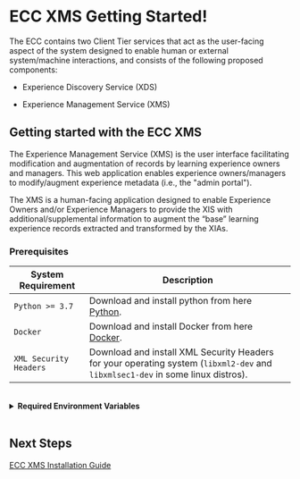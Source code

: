 # ECC XMS Getting Started!
The ECC contains two Client Tier services that act as the user-facing aspect of the system designed to enable human or external system/machine interactions, and consists of the following proposed components:

 - Experience Discovery Service (XDS) 

 - Experience Management Service (XMS) 

## Getting started with the ECC XMS

The Experience Management Service (XMS) is the user interface facilitating modification and augmentation of records by learning experience owners and managers. This web application enables experience owners/managers to modify/augment experience metadata (i.e., the "admin portal"). 

The XMS is a human-facing application designed to enable Experience Owners and/or Experience Managers to provide the XIS with additional/supplemental information to augment the “base” learning experience records extracted and transformed by the XIAs.


### Prerequisites

| System Requirement  | Description |
| ------------- | ------------- |
| `Python >= 3.7`| Download and install python from here [Python](https://www.python.org/downloads/).  |
| `Docker`      |  Download and install Docker from here [Docker](https://www.docker.com/products/docker-desktop).|
| `XML Security Headers` | Download and install XML Security Headers for your operating system (`libxml2-dev` and `libxmlsec1-dev` in some linux distros). |

</br>

<details>
<summary><b>Required Environment Variables</b></summary>
</br>

<pre><code>/.sample.env

DB_NAME= MySql database name                           
DB_USER= MySql database user
DB_PASSWORD= MySql database password
DB_ROOT_PASSWORD= MySql database root password
DB_HOST= MySql database host

DJANGO_SUPERUSER_USERNAME= Django admin user name
DJANGO_SUPERUSER_PASSWORD= Django admin user password
DJANGO_SUPERUSER_EMAIL= Django admin user email

BUCKET_NAME= S3 Bucket name where schema files are stored
AWS_ACCESS_KEY_ID= AWS access keys
AWS_SECRET_ACCESS_KEY= AWS access password
AWS_DEFAULT_REGION= AWS region

SECRET_KEY_VAL= Django Secret key to put in Settings.py

LOG_PATH= Log path were all the app logs will get stored

ENTITY_ID= The Entity ID used to identify this application to Identity Providers when using Single Sign On 
SP_PUBLIC_CERT=  The Public Key to use when this application communicates with Identity Providers to use Single Sign On
SP_PRIVATE_KEY= The Private Key to use when this application communicates with Identity Providers to use Single Sign On
CERT_VOLUME= The path to the certificate (on the host machine) to use when connecting to AWS
</code></pre>
</details>
</br>

## Next Steps

[ECC XMS Installation Guide](docs/openlxp_install.md)